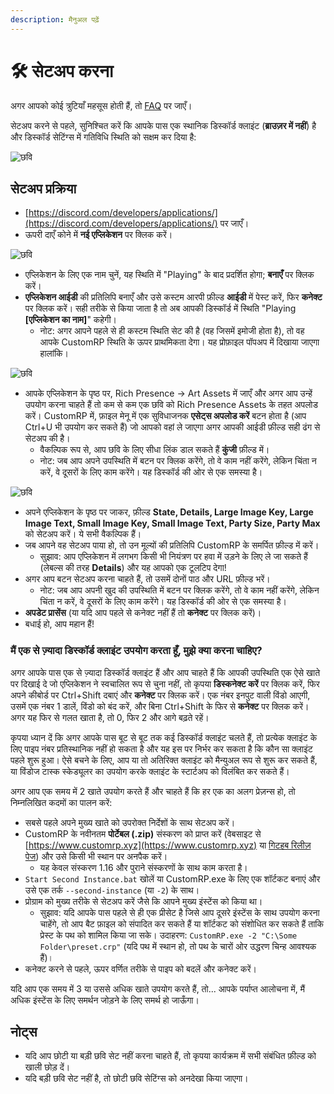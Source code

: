 ```yaml
---
description: मैनुअल पढ़ें
---
```


# 🛠 सेटअप करना

अगर आपको कोई त्रुटियाँ महसूस होती हैं, तो [FAQ](faq.md) पर जाएँ।

सेटअप करने से पहले, सुनिश्चित करें कि आपके पास एक स्थानिक डिस्कॉर्ड क्लाइंट (**ब्राउज़र में नहीं**) है और डिस्कॉर्ड सेटिंग्स में गतिविधि स्थिति को सक्षम कर दिया है:

![छवि](https://github-production-user-asset-6210df.s3.amazonaws.com/91019667/263746610-4e5579d4-5bed-4742-8bc7-9d033461ed42.png)

## सेटअप प्रक्रिया

* [https://discord.com/developers/applications/](https://discord.com/developers/applications/) पर जाएँ।
* ऊपरी दाएँ कोने में **नई एप्लिकेशन** पर क्लिक करें।

![छवि](https://github-production-user-asset-6210df.s3.amazonaws.com/91019667/263747106-b06bb1c4-2544-4e59-ac6b-231a38091517.png)

* एप्लिकेशन के लिए एक नाम चुनें, यह स्थिति में "Playing" के बाद प्रदर्शित होगा; **बनाएँ** पर क्लिक करें।
* **एप्लिकेशन आईडी** की प्रतिलिपि बनाएँ और उसे कस्टम आरपी फ़ील्ड **आईडी** में पेस्ट करें, फिर **कनेक्ट** पर क्लिक करें। सही तरीके से किया जाता है तो अब आपकी डिस्कॉर्ड में स्थिति "Playing **\[एप्लिकेशन का नाम]**" कहेगी।
  * नोट: अगर आपने पहले से ही कस्टम स्थिति सेट की है (वह जिसमें इमोजी होता है), तो वह आपके CustomRP स्थिति के ऊपर प्राथमिकता देगा। यह प्रोफ़ाइल पॉपअप में दिखाया जाएगा हालांकि।


![छवि](https://github-production-user-asset-6210df.s3.amazonaws.com/91019667/263748037-1aa823d9-9d73-415d-8070-a39153e83aa9.png)

* आपके एप्लिकेशन के पृष्ठ पर, Rich Presence -> Art Assets में जाएँ और अगर आप उन्हें उपयोग करना चाहते हैं तो कम से कम एक छवि को Rich Presence Assets के तहत अपलोड करें। CustomRP में, फ़ाइल मेनू में एक सुविधाजनक **एसेट्स अपलोड करें** बटन होता है (आप Ctrl+U भी उपयोग कर सकते हैं) जो आपको वहां ले जाएगा अगर आपकी आईडी फ़ील्ड सही ढंग से सेटअप की है।
  * वैकल्पिक रूप से, आप छवि के लिए सीधा लिंक डाल सकते हैं **कुंजी** फ़ील्ड में।
  * नोट: जब आप अपने उपस्थिति में बटन पर क्लिक करेंगे, तो वे काम नहीं करेंगे, लेकिन चिंता न करें, वे दूसरों के लिए काम करेंगे। यह डिस्कॉर्ड की ओर से एक समस्या है।

![छवि](https://github-production-user-asset-6210df.s3.amazonaws.com/91019667/263748037-1aa823d9-9d73-415d-8070-a39153e83aa9.png)

* अपने एप्लिकेशन के पृष्ठ पर जाकर, फ़ील्ड **State, Details, Large Image Key, Large Image Text, Small Image Key, Small Image Text, Party Size, Party Max** को सेटअप करें। ये सभी वैकल्पिक हैं।
* जब आपने वह सेटअप पाया हो, तो उन मूल्यों की प्रतिलिपि CustomRP के समर्पित फ़ील्ड में करें।
  * सुझाव: आप एप्लिकेशन में लगभग किसी भी नियंत्रण पर हवा में उड़ने के लिए ले जा सकते हैं (लेबल्स की तरह **Details**) और यह आपको एक टूलटिप देगा!
* अगर आप बटन सेटअप करना चाहते हैं, तो उसमें दोनों पाठ और URL फ़ील्ड भरें।
  * नोट: जब आप अपनी खुद की उपस्थिति में बटन पर क्लिक करेंगे, तो वे काम नहीं करेंगे, लेकिन चिंता न करें, वे दूसरों के लिए काम करेंगे। यह डिस्कॉर्ड की ओर से एक समस्या है।
* **अपडेट प्रासेंस** (या यदि आप पहले से कनेक्ट नहीं हैं तो **कनेक्ट** पर क्लिक करें)।
* बधाई हो, आप महान हैं!

### मैं एक से ज़्यादा डिस्कॉर्ड क्लाइंट उपयोग करता हूँ, मुझे क्या करना चाहिए?

अगर आपके पास एक से ज़्यादा डिस्कॉर्ड क्लाइंट हैं और आप चाहते हैं कि आपकी उपस्थिति एक ऐसे खाते पर दिखाई दे जो एप्लिकेशन ने स्वचालित रूप से चुना नहीं, तो कृपया **डिस्कनेक्ट करें** पर क्लिक करें, फिर अपने कीबोर्ड पर Ctrl+Shift दबाएं और **कनेक्ट** पर क्लिक करें। एक नंबर इनपुट वाली विंडो आएगी, उसमें एक नंबर 1 डालें, विंडो को बंद करें, और बिना Ctrl+Shift के फिर से **कनेक्ट** पर क्लिक करें। अगर यह फिर से गलत खाता है, तो 0, फिर 2 और आगे बढ़ते रहें।

कृपया ध्यान दें कि अगर आपके पास बूट से बूट तक कई डिस्कॉर्ड क्लाइंट चलते हैं, तो प्रत्येक क्लाइंट के लिए पाइप नंबर प्रतिस्थानिक नहीं हो सकता है और यह इस पर निर्भर कर सकता है कि कौन सा क्लाइंट पहले शुरू हुआ। ऐसे बचने के लिए, आप या तो अतिरिक्त क्लाइंट को मैन्युअल रूप से शुरू कर सकते हैं, या विंडोज टास्क स्केड्यूलर का उपयोग करके क्लाइंट के स्टार्टअप को विलंबित कर सकते हैं।

अगर आप एक समय में 2 खाते उपयोग करते हैं और चाहते हैं कि हर एक का अलग प्रेज़न्स हो, तो निम्नलिखित कदमों का पालन करें:

* सबसे पहले अपने मुख्य खाते को उपरोक्त निर्देशों के साथ सेटअप करें।
* CustomRP के नवीनतम **पोर्टेबल (.zip)** संस्करण को प्राप्त करें (वेबसाइट से [https://www.customrp.xyz](https://www.customrp.xyz) या [गिटहब रिलीज़ पेज](https://github.com/maximmax42/Discord-CustomRP/releases/latest)) और उसे किसी भी स्थान पर अनपैक करें।
  * यह केवल संस्करण 1.16 और पुराने संस्करणों के साथ काम करता है।
* `Start Second Instance.bat` खोलें या CustomRP.exe के लिए एक शॉर्टकट बनाएं और उसे एक तर्क `--second-instance` (या `-2`) के साथ।
* प्रोग्राम को मुख्य तरीके से सेटअप करें जैसे कि आपने मुख्य इंस्टेंस को किया था।
  * सुझाव: यदि आपके पास पहले से ही एक प्रीसेट है जिसे आप दूसरे इंस्टेंस के साथ उपयोग करना चाहेंगे, तो आप बैट फ़ाइल को संपादित कर सकते हैं या शॉर्टकट को संशोधित कर सकते हैं ताकि प्रेस्ट के पथ को शामिल किया जा सके। उदाहरण: `CustomRP.exe -2 "C:\Some Folder\preset.crp"` (यदि पथ में स्थान हो, तो पथ के चारों ओर उद्धरण चिन्ह आवश्यक हैं)।
* कनेक्ट करने से पहले, ऊपर वर्णित तरीके से पाइप को बदलें और कनेक्ट करें।

यदि आप एक समय में 3 या उससे अधिक खाते उपयोग करते हैं, तो... आपके पर्याप्त आलोचना में, मैं अधिक इंस्टेंस के लिए समर्थन जोड़ने के लिए समर्थ हो जाऊँगा।

## नोट्स

* यदि आप छोटी या बड़ी छवि सेट नहीं करना चाहते हैं, तो कृपया कार्यक्रम में सभी संबंधित फ़ील्ड को खाली छोड़ दें।
* यदि बड़ी छवि सेट नहीं है, तो छोटी छवि सेटिंग्स को अनदेखा किया जाएगा।
